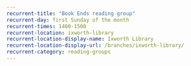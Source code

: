 ```yaml
---
recurrent-title: "Book Ends reading group"
recurrent-day: first Sunday of the month
recurrent-times: 1400-1500
recurrent-location: ixworth-library
recurrent-location-display-name: Ixworth Library
recurrent-location-display-url: /branches/ixworth-library/
recurrent-category: reading-groups
---
```


